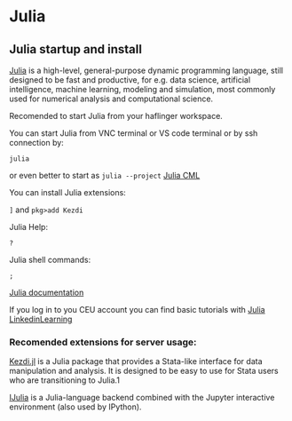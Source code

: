 # Julia

## Julia startup and install

[Julia](https://julialang.org/) is a high-level, general-purpose dynamic programming language, still designed to be fast and productive, for e.g. data science, artificial intelligence, machine learning, modeling and simulation, most commonly used for numerical analysis and computational science.

Recomended to start Julia from your haflinger workspace. 

You can start Julia from VNC terminal or VS code terminal or by ssh connection by: 

`julia` 

or even better to start as `julia --project`
[Julia CML](https://docs.julialang.org/en/v1/manual/command-line-interface/)

You can install Julia extensions:

`]` and `pkg>add Kezdi`

Julia Help: 

`?`

Julia shell commands: 

`;`

[Julia documentation](https://docs.julialang.org/en/v1/)

If you log in to you CEU account you can find basic tutorials with [Julia LinkedinLearning](https://www.linkedin.com/learning/learning-julia?u=139332290)

### Recomended extensions for server usage:

[Kezdi.jl](https://github.com/codedthinking/Kezdi.jl) is a Julia package that provides a Stata-like interface for data manipulation and analysis. It is designed to be easy to use for Stata users who are transitioning to Julia.1

[IJulia](https://github.com/JuliaLang/IJulia.jl) is a Julia-language backend combined with the Jupyter interactive environment (also used by IPython). 

